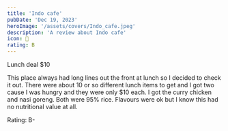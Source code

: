 ```yaml
---
title: 'Indo cafe'
pubDate: 'Dec 19, 2023'
heroImage: '/assets/covers/Indo_cafe.jpeg'
description: 'A review about Indo cafe'
icon: 🍲
rating: B
---
```


Lunch deal $10

This place always had long lines out the front at lunch so I decided to check it out. There were about 10 or so different lunch items to get and I got two cause I was hungry and they were only $10 each. I got the curry chicken and nasi goreng. Both were 95% rice. Flavours were ok but I know this had no nutritional value at all.

Rating: B-
